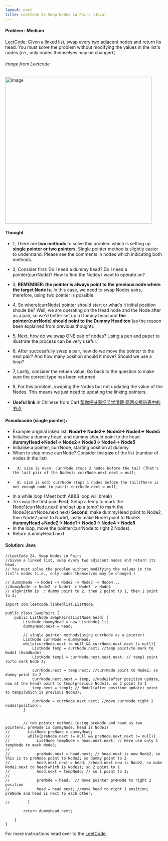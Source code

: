 ```yaml
---
layout: post
title: LeetCode 24 Swap Nodes in Pairs (Java)
---
```


#### Problem : Medium

[LeetCode](https://leetcode.com/problems/swap-nodes-in-pairs/):
Given a linked list, swap every two adjacent nodes and return its head. You must solve the problem without modifying the values in the list's nodes (i.e., only nodes themselves may be changed.)


###### Image from Leetcode
<img width="467" alt="image" src="https://user-images.githubusercontent.com/92517160/192166352-4e42c12e-3c47-4fef-ba10-9505b34a1605.png">



#### Thought
- 1, There are **two methods** to solve this problem which is setting up **single pointer or two pointers**. Single pointer method is slightly easier to understand. Please see the comments in nodes which indicating both methods.
- 2, Consider first: Do I need a dummy head? Do I need a pointer(currNode)? How to find the Nodes I want to operate on?
- 3, **REMEMBER: the pointer is always point to the previous node where the target Node is.** In this case, we need to swap Nodes pairs, therefore, using two pointer is possible. 
- 4, So where(currNode) pointer should start or what's it initial position shoule be? Well, we are operating on the Head node and the Node after as a pair, so we'd better set up a Dummy head and **the pointer(currNode) should point to the Dummy Head too** (as the reason been explained from previous thought).
- 5, Next, how do we swap ONE pair of nodes? Using a pen and paper to illustrate the process can be very useful.
- 6, After successfully swap a pair, how do we move the pointer to the next pair? And how many position should it move? Should we use a loop?
- 7, Lastly, consider the retuen value. Go back to the question to make sure the correct type has been returned. 
- 8, For this problem, swaping the Nodes but not updating the value of the Nodes. This means we just need to updating the linking pointers.

- **Useful link** in Chinese from Carl [帮你把链表细节学清楚 两两交换链表中的节点](https://www.bilibili.com/video/BV1YT411g7br/?spm_id_from=333.788)


#### Pseudocode (single pointer):
- Example original inked list: **Node1-> Node2-> Node3-> Node4-> Node5**
- Initialise a dummy head, and dummy should point to the head. **dummyHead->Node1-> Node2-> Node3-> Node4-> Node5**
- Initialise a pointer, currNode, starting position at dummy.
- When to stop move currNode? Consider the **size** of the list (number of nodes in the list)
-       A: size is even: currNode stops 2 nodes before the tail (That's the last pair of the Nodes): currNode.next.next = null;
-       B: size is odd: currNode stops 1 nodes before the tail(There is not enough node to pair): currNode.next = null; 
- In a while loop (Meet both A&&B loop will break) 
- To swap the first pair. 
**First**, Setup a temp to mark the Node1(currNode.next) and set up a temp1 to mark the Node3(currNode.next.next)
**Second**, make dummyHead point to Node2, then Node2 point to Node1, lastly make Node1 point to Node3. **dummyHead->Node2-> Node1-> Node3-> Node4-> Node5**
- In the loop, move the pointer(currNode to right 2 Nodes).
- Return dummyHead.next

#### Solution: Java

```
//LeetCode 24. Swap Nodes in Pairs
//Given a linked list, swap every two adjacent nodes and return its head.
// You must solve the problem without modifying the values in the list's nodes (i.e., only nodes themselves may be changed.)

// dummyNode -> Node1 -> Node2 -> Node3 -> Node4...
//dummyNode -> Node2 -> Node1 -> Node3 -> Node4
// algorithm is  : dummy point to 2, then 2 point to 1, then 1 point to 3; 

import com.leetcode.linkedlist.ListNode;

public class SwapPairs {
    public ListNode swapPairs(ListNode head) {
        ListNode dummyHead = new ListNode(-1);
        dummyHead.next = head;

        // single pointer methods(using currNode as a pointer)
        ListNode currNode = dummyHead;
        while(currNode.next != null && currNode.next.next != null){
            ListNode temp = currNode.next; //temp point/to mark to Node1 (headNode)
            ListNode temp1 = currNode.next.next.next; // temp1 point to/to mark Node 3;

            currNode.next = temp.next; //currNode point to Node2; so dummy point to 2
            currNode.next.next = temp; //Node2(after position update, now at the head) point to temp(previous Node1), so 2 point to 1
            temp.next = temp1; // Node1(after position update) point to temp1(which is previous Node3);

            currNode = currNode.next.next; //move currNode right 2 nodes(position);
        }


        // two pointer methods (using preNode and head as two pointers, preNode is dummyNode, head is Node1)
//        ListNode preNode = dummyHead;
//        while(preNode.next != null && preNode.next.next != null){
//            ListNode tempNode = head.next.next; // Here use only 1 tempNode to mark Node3;
//
//            preNode.next = head.next; // head.next is now Node2, so this is to preNode point to Node2; so dummy point to 2
//            head.next.next = head; //head.next now is Node2, so make Node2.next to head(which is Node1); so 2 point to 1
//            head.next = tempNode; // so 1 point to 3;
//
//            preNode = head;  // move pointer preNode to right 2 position
//            head = head.next; //move head to right 1 position; preNode and head is next to each other;

//        }

        return dummyHead.next;

    }
}
```


For more instructions head over to the [LeetCode](https://leetcode.com/).

